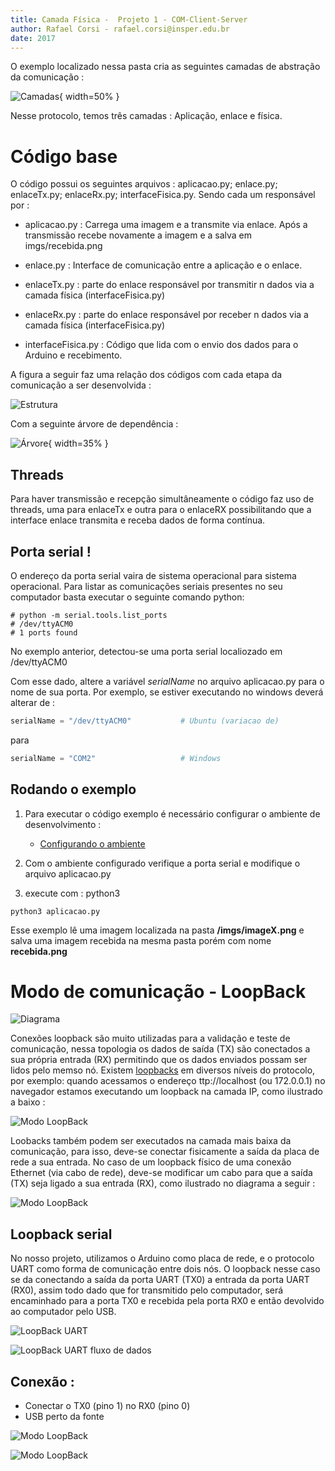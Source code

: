 ```yaml
---
title: Camada Física -  Projeto 1 - COM-Client-Server 
author: Rafael Corsi - rafael.corsi@insper.edu.br
date: 2017
---
```



O exemplo localizado nessa pasta cria as seguintes camadas de abstração da comunicação :

![Camadas](doc/pilhaInsper.png){ width=50% }

Nesse protocolo, temos três camadas : Aplicação, enlace e física. 


# Código base

O código possui os seguintes arquivos : aplicacao.py; enlace.py; enlaceTx.py; enlaceRx.py; interfaceFisica.py. Sendo cada um responsável por :

- aplicacao.py : Carrega uma imagem e a transmite via enlace. Após a transmissão recebe novamente a imagem e a salva em imgs/recebida.png

- enlace.py : Interface de comunicação entre a aplicação e o enlace.

- enlaceTx.py : parte do enlace responsável por transmitir n dados via a camada física (interfaceFisica.py)

- enlaceRx.py : parte do enlace responsável por receber n dados via a camada física (interfaceFisica.py)

- interfaceFisica.py : Código que lida com o envio dos dados para o Arduino e recebimento.

A figura a seguir faz uma relação dos códigos com cada etapa da comunicação a ser desenvolvida :

![Estrutura](doc/pilhaInsper-python.png)

Com a seguinte árvore de dependência :

![Árvore](doc/python-estrutura.png){ width=35% }

## Threads 

Para haver transmissão e recepção simultâneamente o código faz uso de threads, uma para enlaceTx e outra para o enlaceRX possibilitando que a interface enlace transmita e receba dados de forma contínua.

## Porta serial !

O endereço da porta serial vaira de sistema operacional para sistema operacional. Para listar as comunicações seriais presentes no seu computador basta executar o seguinte comando python:

```
# python -m serial.tools.list_ports
# /dev/ttyACM0        
# 1 ports found
```

No exemplo anterior, detectou-se uma porta serial localiozado em /dev/ttyACM0

Com esse dado, altere a variável *serialName* no arquivo aplicacao.py para o nome de sua porta. Por exemplo, se estiver executando no windows deverá alterar de :

```python
serialName = "/dev/ttyACM0"           # Ubuntu (variacao de)
```

para

```python
serialName = "COM2"                   # Windows
```

## Rodando o exemplo

1. Para executar o código exemplo é necessário configurar o ambiente de desenvolvimento :
    - [Configurando o ambiente](https://github.com/Insper/Camada-Fisica-Computacao/wiki/Configurando-ambiente---Projeto-Enlace)
    
1. Com o ambiente configurado verifique a porta serial e modifique o arquivo aplicacao.py 
1. execute com : python3 

```
python3 aplicacao.py
```

Esse exemplo lê uma imagem localizada na pasta **/imgs/imageX.png** e salva uma imagem recebida na mesma pasta porém com nome **recebida.png**

# Modo de comunicação - LoopBack

![Diagrama](doc/loopback-diagrama2.png)

Conexões loopback são muito utilizadas para a validação e teste de comunicação, nessa topologia os dados de saída (TX) são conectados a sua própria entrada (RX) permitindo que os dados enviados possam ser lidos pelo memso nó. Existem [loopbacks](https://en.wikipedia.org/wiki/Localhost) em diversos níveis do protocolo, por exemplo: quando acessamos o endereço ttp://localhost (ou 172.0.0.1) no navegador estamos executando um loopback na camada IP, como ilustrado a baixo : 

![Modo LoopBack](doc/loopback-layer.png)

Loobacks também podem ser executados na camada mais baixa da comunicação, para isso, deve-se conectar fisicamente a saída da placa de rede a sua entrada. No caso de um loopback físico de uma conexão Ethernet (via cabo de rede), deve-se modificar um cabo para que a saída (TX) seja ligado a sua entrada (RX), como ilustrado no diagrama a seguir : 

![Modo LoopBack](doc/loopback-ethernet.png)

## Loopback serial

No nosso projeto, utilizamos o Arduino como placa de rede, e o protocolo UART como forma de comunicação entre dois nós. O loopback nesse caso se da conectando a saída da porta UART (TX0) a entrada da porta UART (RX0), assim todo dado que for transmitido pelo computador, será encaminhado para a porta TX0 e recebida pela porta RX0 e então devolvido ao computador pelo USB.

![LoopBack UART](doc/loopback-diagrama2.png)

![LoopBack UART fluxo de dados](doc/loopback-diagrama3.png)

## Conexão :

- Conectar o TX0 (pino 1) no RX0 (pino 0)
- USB perto da fonte

![Modo LoopBack](doc/hardware-loopback.jpg)

![Modo LoopBack](doc/loopback-diagrama1.png)
